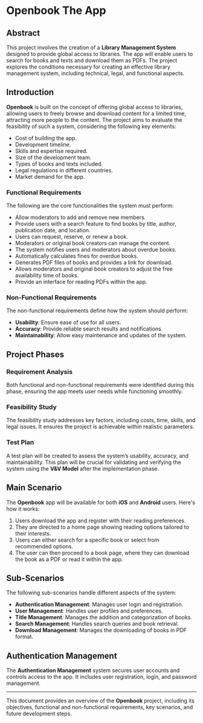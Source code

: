 # Openbook The App

## Abstract

This project involves the creation of a **Library Management System** designed to provide global access to libraries. The app will enable users to search for books and texts and download them as PDFs. The project explores the conditions necessary for creating an effective library management system, including technical, legal, and functional aspects.

## Introduction

**Openbook** is built on the concept of offering global access to libraries, allowing users to freely browse and download content for a limited time, attracting more people to the content. The project aims to evaluate the feasibility of such a system, considering the following key elements:

- Cost of building the app.
- Development timeline.
- Skills and expertise required.
- Size of the development team.
- Types of books and texts included.
- Legal regulations in different countries.
- Market demand for the app.

### Functional Requirements

The following are the core functionalities the system must perform:

- Allow moderators to add and remove new members.
- Provide users with a search feature to find books by title, author, publication date, and location.
- Users can request, reserve, or renew a book.
- Moderators or original book creators can manage the content.
- The system notifies users and moderators about overdue books.
- Automatically calculates fines for overdue books.
- Generates PDF files of books and provides a link for download.
- Allows moderators and original book creators to adjust the free availability time of books.
- Provide an interface for reading PDFs within the app.

### Non-Functional Requirements

The non-functional requirements define how the system should perform:

- **Usability**: Ensure ease of use for all users.
- **Accuracy**: Provide reliable search results and notifications.
- **Maintainability**: Allow easy maintenance and updates of the system.

## Project Phases

### Requirement Analysis

Both functional and non-functional requirements were identified during this phase, ensuring the app meets user needs while functioning smoothly.

### Feasibility Study

The feasibility study addresses key factors, including costs, time, skills, and legal issues. It ensures the project is achievable within realistic parameters.

### Test Plan

A test plan will be created to assess the system’s usability, accuracy, and maintainability. This plan will be crucial for validating and verifying the system using the **V&V Model** after the implementation phase.

## Main Scenario

The **Openbook** app will be available for both **iOS** and **Android** users. Here's how it works:

1. Users download the app and register with their reading preferences.
2. They are directed to a home page showing reading options tailored to their interests.
3. Users can either search for a specific book or select from recommended options.
4. The user can then proceed to a book page, where they can download the book as a PDF or read it within the app.

## Sub-Scenarios

The following sub-scenarios handle different aspects of the system:

- **Authentication Management**: Manages user login and registration.
- **User Management**: Handles user profiles and preferences.
- **Title Management**: Manages the addition and categorization of books.
- **Search Management**: Handles search queries and book retrieval.
- **Download Management**: Manages the downloading of books in PDF format.

## Authentication Management

The **Authentication Management** system secures user accounts and controls access to the app. It includes user registration, login, and password management.

---

This document provides an overview of the **Openbook** project, including its objectives, functional and non-functional requirements, key scenarios, and future development steps.
